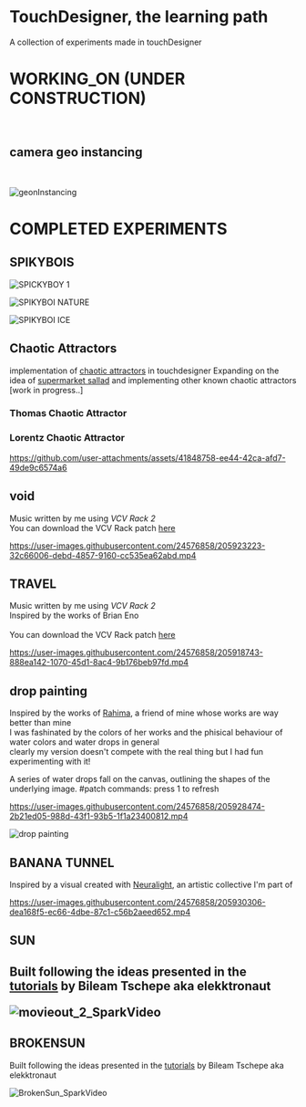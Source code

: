 # TouchDesigner, the learning path
A collection of experiments made in touchDesigner 


<h1>WORKING_ON (UNDER CONSTRUCTION)</h1>
<br>
<h2>camera geo instancing</h2>
<br>

![geonInstancing](https://user-images.githubusercontent.com/24576858/206851731-24ce591c-b813-4ea0-8f08-94a90eea8c78.gif)


<h1>COMPLETED EXPERIMENTS</H1>

<h2>SPIKYBOIS</h2>
  
![SPICKYBOY 1](https://user-images.githubusercontent.com/24576858/132219242-b1ee3005-9b61-49b1-b32d-e4c24289509d.gif)

![SPIKYBOI NATURE](https://user-images.githubusercontent.com/24576858/132219424-30dfb48e-7074-4ec4-8193-5eb16f3ba1cd.gif)
  
![SPIKYBOI ICE](https://user-images.githubusercontent.com/24576858/132219378-daf6ddba-fc9b-4804-bcff-d9f8361c4c42.gif)


<h2>Chaotic Attractors</h2>
implementation of <a href="https://www.dynamicmath.xyz/strange-attractors/">chaotic attractors</a> in touchdesigner
Expanding on the idea of <a href="https://www.youtube.com/watch?v=IqxtpAX8j98">supermarket sallad</a> and implementing other known chaotic attractors
[work in progress..]
<h3>Thomas Chaotic Attractor</h3>




<h3>Lorentz Chaotic Attractor</h3>


https://github.com/user-attachments/assets/41848758-ee44-42ca-afd7-49de9c6574a6



<h2>void</h2>
Music written by me using <i>VCV Rack 2</i>
<br>
You can download the VCV Rack patch <a href="https://patchstorage.com/generative-drone-ambient-music-free-modules/"> here </a> 

https://user-images.githubusercontent.com/24576858/205923223-32c66006-debd-4857-9160-cc535ea62abd.mp4


<h2>TRAVEL</h2>
Music written by me using <i>VCV Rack 2</i>
<br>
Inspired by the works of Brian Eno
<br>
<br>
You can download the VCV Rack patch <a href="https://patchstorage.com/generative-drone-ambient-music-free-modules/"> here </a> 

https://user-images.githubusercontent.com/24576858/205918743-888ea142-1070-45d1-8ac4-9b176beb97fd.mp4

<h2> drop painting </h2>
Inspired by the works of <a href="https://www.instagram.com/holyhima/">Rahima</a>, a friend of mine whose works are way better than mine </br>
I was fashinated by the colors of her works and the phisical behaviour of water colors and water drops in general</br>
clearly my version doesn't compete with the real thing but I had fun experimenting with it!

A series of water drops fall on the canvas, outlining the shapes of the underlying image.
#patch commands: press 1 to refresh

https://user-images.githubusercontent.com/24576858/205928474-2b21ed05-988d-43f1-93b5-1f1a23400812.mp4


![drop painting](https://user-images.githubusercontent.com/24576858/205927896-7d9493ff-70bd-4855-9ae7-7e4a6ef90823.png)


<h2>BANANA TUNNEL</h2>
Inspired by a visual created with <a href="https://www.instagram.com/neura.light/">Neuralight</a>, an artistic collective I'm part of



https://user-images.githubusercontent.com/24576858/205930306-dea168f5-ec66-4dbe-87c1-c56b2aeed652.mp4



<h2>SUN<h2>
  
Built following the ideas presented in the <a href="https://www.youtube.com/channel/UCONptu0J1PCrW9YfBtSdqjA">tutorials</a> by Bileam Tschepe aka elekktronaut  
  
 ![movieout_2_SparkVideo](https://user-images.githubusercontent.com/24576858/131109221-c48a0a74-8259-478e-8b7b-41464db7f7a7.gif)

<h2>BROKENSUN</h2>
  
Built following the ideas presented in the <a href="https://www.youtube.com/channel/UCONptu0J1PCrW9YfBtSdqjA">tutorials</a> by Bileam Tschepe aka elekktronaut  
  
![BrokenSun_SparkVideo](https://user-images.githubusercontent.com/24576858/131109427-592e436c-cd61-4820-9c19-a5d6d7d09d17.gif)





